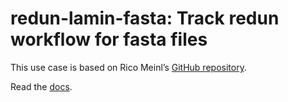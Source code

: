 # redun-lamin-fasta: Track redun workflow for fasta files

This use case is based on Rico Meinl’s [GitHub repository](https://github.com/ricomnl/bioinformatics-pipeline-tutorial/tree/redun).

Read the [docs](https://lamin.ai/docs/redun).
